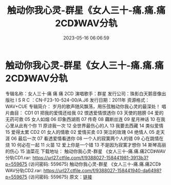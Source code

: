 ﻿---
title: 触动你我心灵-群星《女人三十-痛.痛.痛2CD》WAV分轨
date: 2023-05-16 06:06:59
categories: WAV车载音乐、镜像
tags: 华语中文
---
# 触动你我心灵-群星《女人三十-痛.痛.痛2CD》WAV分轨

专辑名称：女人三十·痛 痛 痛 2CD
演唱歌手：群星
发行公司：珠影白天鹅音像出版社
I S R C ：CN-F23-10-524-00/A.J6
发行日期：2011年
资源格式：WAV+CUE
专辑简介：
岁月的歌声随风飘荡，用乐弦触动你我心灵的最深处！
唱片曲目：
CD1
01 把我的爱情还给我
02 恨透爱情恨透你
03 天使的翘膀
04 爱的无药可救
05 女人如烟
06 印象西湖雨
07 传奇
08 藕断丝连
09 星月神话
10 在我心里从此有个你
11 原谅我一次
12 全世界最伤心的人
13 我要去西藏
14 类似爱情
15 爱得太累
CD2
01 女人的情歌
02 爱情买卖
03 哭泣的玫瑰
04 绝情人
05 走天涯
06 最后一次
07 看透爱情看透你
08 一个人的寂寞两个人的错
09 心在跳情在烧
10 何必在一起
11 火苗
12 爱上你是一个错
13 不是因为寂寞才想你
14 斯琴高丽的伤心
15 油菜花
下载地址：
触动你我心灵-群星 《女人三十-痛.痛.痛2CD》WAV分轨CD1.rar: https://url27.ctfile.com/f/9388027-158441981-3913b3?p=559675
(访问密码: 559675)
触动你我心灵-群星 《女人三十-痛.痛.痛2CD》WAV分轨CD2.rar: https://url27.ctfile.com/f/9388027-158441940-da6498?p=559675
(访问密码: 559675)
原文：[链接](https://blog.sina.com.cn/s/blog_1647c7e76010311w2.html)